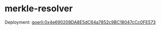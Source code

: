 # merkle-resolver

Deployment: [goerli:0x4e690208DA8E5dC64a7852c9BC18047cCc0FE573](https://goerli.etherscan.io/address/0x4e690208DA8E5dC64a7852c9BC18047cCc0FE573)